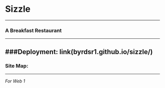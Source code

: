 # Sizzle
---
### A Breakfast Restaurant
---
###Deployment: link(byrdsr1.github.io/sizzle/)
---
### Site Map:

---
*For Web 1*
